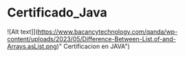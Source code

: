 # Certificado_Java
![Alt text]](https://www.bacancytechnology.com/qanda/wp-content/uploads/2023/05/Difference-Between-List.of-and-Arrays.asList.png)" Certificacion en JAVA")
